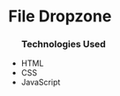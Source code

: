 <h1>File Dropzone</h1>
<ul>
  <h3>Technologies Used</h3>
  <li>HTML</li>
  <li>CSS</li>
  <li>JavaScript</li>
</ul>
